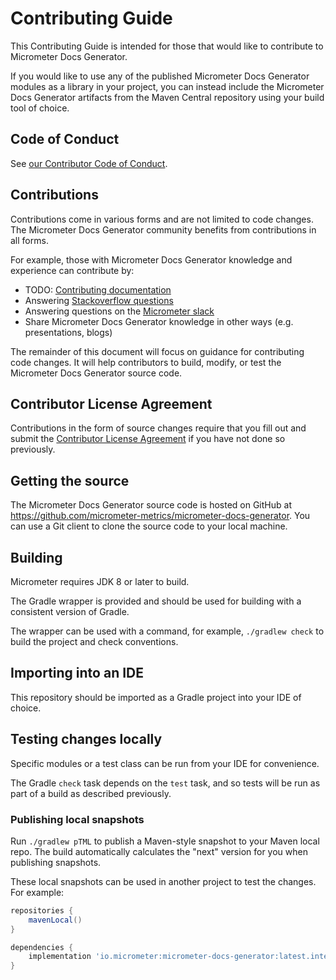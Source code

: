 # Contributing Guide

This Contributing Guide is intended for those that would like to contribute to Micrometer Docs Generator.

If you would like to use any of the published Micrometer Docs Generator modules as a library in your project, you can instead
include the Micrometer Docs Generator artifacts from the Maven Central repository using your build tool of choice.

## Code of Conduct

See [our Contributor Code of Conduct](https://github.com/micrometer-metrics/.github/blob/main/CODE_OF_CONDUCT.md).

## Contributions

Contributions come in various forms and are not limited to code changes. The Micrometer Docs Generator community benefits from
contributions in all forms.

For example, those with Micrometer Docs Generator knowledge and experience can contribute by:

* TODO: [Contributing documentation]()
* Answering [Stackoverflow questions](https://stackoverflow.com/tags/micrometer-docs-generator)
* Answering questions on the [Micrometer slack](https://slack.micrometer.io)
* Share Micrometer Docs Generator knowledge in other ways (e.g. presentations, blogs)

The remainder of this document will focus on guidance for contributing code changes. It will help contributors to build,
modify, or test the Micrometer Docs Generator source code.

## Contributor License Agreement

Contributions in the form of source changes require that you fill out and submit
the [Contributor License Agreement](https://cla.pivotal.io/sign/pivotal) if you have not done so previously.

## Getting the source

The Micrometer Docs Generator source code is hosted on GitHub at https://github.com/micrometer-metrics/micrometer-docs-generator. You can use a
Git client to clone the source code to your local machine.

## Building

Micrometer requires JDK 8 or later to build.

The Gradle wrapper is provided and should be used for building with a consistent version of Gradle.

The wrapper can be used with a command, for example, `./gradlew check` to build the project and check conventions.

## Importing into an IDE

This repository should be imported as a Gradle project into your IDE of choice.

## Testing changes locally

Specific modules or a test class can be run from your IDE for convenience.

The Gradle `check` task depends on the `test` task, and so tests will be run as part of a build as described previously.

### Publishing local snapshots

Run `./gradlew pTML` to publish a Maven-style snapshot to your Maven local repo. The build automatically calculates
the "next" version for you when publishing snapshots.

These local snapshots can be used in another project to test the changes. For example:

```groovy
repositories {
    mavenLocal()
}

dependencies {
    implementation 'io.micrometer:micrometer-docs-generator:latest.integration'
}
```

